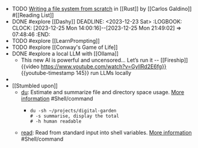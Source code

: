 - TODO [Writing a file system from scratch](https://blog.carlosgaldino.com/writing-a-file-system-from-scratch-in-rust.html) in [[Rust]] by [[Carlos Galdino]] #[[Reading List]]
- DONE #explore [[Dashy]]
  DEADLINE: <2023-12-23 Sat>
  :LOGBOOK:
  CLOCK: [2023-12-25 Mon 14:00:16]--[2023-12-25 Mon 21:49:02] => 07:48:46
  :END:
- TODO #explore [[LearnPrompting]]
- TODO #explore [[Conway's Game of Life]]
- DONE #explore a local LLM with [[Ollama]]
	- This new AI is powerful and uncensored… Let’s run it -- [[Fireship]]
	  {{video https://www.youtube.com/watch?v=GyllRd2E6fg}}
	  {{youtube-timestamp 145}} run LLMs locally
-
- [[Stumbled upon]]
	- [du](https://command-not-found.com/du): Estimate and summarize file and directory space usage. [More information](https://www.gnu.org/software/coreutils/manual/html_node/du-invocation.html#du-invocation) #Shell/command
		- ```shell
		  du -sh ~/projects/digital-garden
		  # -s summarise, display the total
		  # -h human readable
		  ```
	- [read](https://command-not-found.com/read): Read from standard input into shell variables. [More information](https://manned.org/read.1p) #Shell/command